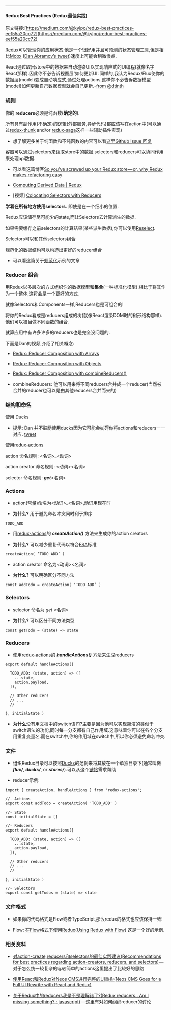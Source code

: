 * * *

#### Redux Best Practices (Redux最佳实践)

原文链接:[https://medium.com/@kylpo/redux-best-practices-eef55a20cc72](https://medium.com/@kylpo/redux-best-practices-eef55a20cc72)

[Redux](https://github.com/reactjs/redux)可以管理你的应用状态.他是一个很好用并且可预测的状态管理工具,但是相比[Mobx](https://github.com/mobxjs/mobx) ([Dan Abramov’s tweet](https://twitter.com/dan_abramov/status/733705049902329856))速度上可能会稍微慢点.

React通过取出store中的数据来自动渲染UI以实现响应式的UI编程(就像名字React那样).因此你不必告诉视图层'如何更新UI'.同样的,我认为Redux/Flux使你的数据层(model)变成自动响应式,通过处理actions,这样你不必告诉数据模型(model)如何更新自己数据模型就会自己更新.-[from @dtinth](https://github.com/reactjs/redux/issues/1171#issuecomment-167714850)

### 规则

你的 **reducers**必须是纯函数(**确定的**).

所有具有副作用(不确定)的逻辑(外部服务,异步代码)都应该写在action中(可以通过[redux-thunk](https://github.com/gaearon/redux-thunk) and/or [redux-saga](https://github.com/yelouafi/redux-saga)这样一些辅助插件实现)

*   想了解更多关于纯函数和不纯函数的内容可以看[这里Github Issue 回复](https://github.com/reactjs/redux/issues/1171#issuecomment-205888533)

容器可以通过selectors来读取store中的数据.selectors和reducers可以协同作用来处理api数据.

*  可以看这篇博客[So you’ve screwed up your Redux store — or, why Redux makes refactoring easy](https://blog.boldlisting.com/so-youve-screwed-up-your-redux-store-or-why-redux-makes-refactoring-easy-400e19606c71#.rho2ned2d)

*   [Computing Derived Data | Redux](http://redux.js.org/docs/recipes/ComputingDerivedData.html)

*   [视频] [Colocating Selectors with Reducers](https://egghead.io/lessons/javascript-redux-colocating-selectors-with-reducers)

**学着在所有地方使用selectors**. 即使是在一个细小的位置.

Redux应该储存尽可能少的state,而让Selectors去计算派生的数据.

如果需要缓存之前selectors的计算结果(某些派生数据),你可以使用[Reselect](https://github.com/reactjs/reselect).

Selectors可以和其他selectors组合

规范化的数据结构可以构造出更好的reducer组合

* 可以看这篇关于[规范化](https://github.com/paularmstrong/normalizr)示例的文章

### Reducer 组合

用Redux以多层次的方式组织你的数据模型和**集合**(一种标准化模型).相比于将其作为一个整体,这将会是一个更好的方式.

就像Selectors和Components一样,Reducers也是可组合的!

将你的Redux看成是reducers组成的树(就像React渲染DOM时的树形结构那样).他们可以被当做不同函数的组合.

就算应用中有许多许多的reducers也是完全没问题的.

下面是Dan的视频,介绍了相关概念:

*   [Redux: Reducer Composition with Arrays](https://egghead.io/lessons/javascript-redux-reducer-composition-with-arrays)

*   [Redux: Reducer Composition with Objects](https://egghead.io/lessons/javascript-redux-reducer-composition-with-objects?series=getting-started-with-redux)

*   [Redux: Reducer Composition with combineReducers()](https://egghead.io/lessons/javascript-redux-reducer-composition-with-combinereducers?series=getting-started-with-redux)

* combineReducers: 他可以用来将不同reducers合并成一个reducer(当然被合并的reducer也可以是由其他reducers合并而来的)

### 结构和命名

使用 [Ducks](https://github.com/erikras/ducks-modular-redux)

*   提示: Dan 并不鼓励使用ducks因为它可能会妨碍你将actions和reducers一一对应. [tweet](https://twitter.com/dan_abramov/status/738405796770353152)

使用[redux-actions](https://github.com/acdlite/redux-actions)

action 命名规则: \<名词\>**_**\<动词\>

action creator 命名规则: \<动词>\<名词>

selector 命名规则: **_get_**\<名词>

### Actions

* action(常量)命名为\<动词\>_\<名词>,动词用现在时

*   **为什么?** 用于避免命名冲突同时利于排序

```
TODO_ADD

```

* 用[redux-actions](https://github.com/acdlite/redux-actions)的 **_createAction()_** 方法来生成你的action creators

* **为什么?** 可以减少重复代码以符合[FSA](https://github.com/acdlite/flux-standard-action)标准

```
createAction( ‘TODO_ADD’ )

```

* action creator 命名为\<动词\>\<名词>

*   **为什么?** 可以明确区分不同方法

```
const addTodo = createAction( ‘TODO_ADD’ )

```

### Selectors

* selector 命名为 _get_ \<名词>

*   **为什么?** 可以区分不同方法类型

```
const getTodo = (state) => state

```

### Reducers

* 使用[redux-actions](https://github.com/acdlite/redux-actions)的 **_handleActions()_** 方法来生成reducers

```
export default handleActions({

  TODO_ADD: (state, action) => ([
    ...state,
    action.payload,
  ]),

  // Other reducers
  // ...
  //

}, initialState )

```

* **为什么**没有用文档中的switch语句?主要是因为他可以实现简洁的类似于switch语法的功能,同时每一分支都有自己作用域.这意味着你可以在各个分支用重复变量名.而在switch中,你的作用域在switch中,所以你必须避免命名冲突.

### 文件

* 组织Redux目录可以按照[Ducks](https://github.com/erikras/ducks-modular-redux)的范例来将其放在一个单独目录下(通常叫做 **_flux/_**, **_ducks/_**, or **_stores/_**).可以从这个[链接](https://medium.com/@scbarrus/the-ducks-file-structure-for-redux-d63c41b7035c#.iw6yey65h)需求帮助

*   reducer示例:

```
import { createAction, handleActions } from 'redux-actions';

```

```
//- Actions
export const addTodo = createAction( 'TODO_ADD' )

```

```
//- State
const initialState = []

```

```
//- Reducers
export default handleActions({

```

```
  TODO_ADD: (state, action) => ([
    ...state,
    action.payload,
  ]),

```

```
  // Other reducers
  // ...
  //

```

```
}, initialState )

```

```
//- Selectors
export const getTodos = (state) => state

```

### 文件格式

* 如果你的代码格式是Flow或者TypeScript,那么redux的格式也应该保持一致!

*   Flow: [在Flow格式下使用Redux(Using Redux with Flow)](http://frantic.im/using-redux-with-flow) 这是一个好的示例.

### 相关资料

*   [对action-create,reducers和selectors的最佳实践建议(Recommendations for best practices regarding action-creators, reducers, and selectors)](https://github.com/reactjs/redux/issues/1171) —  对于怎么统一较复杂的与较简单的actions这里提出了比较好的思路

*   [使用React和Redux对Neos CMS进行完整的UI重构(Neos CMS Goes for a Full UI Rewrite with React and Redux)](http://dimaip.github.io/2016/03/13/neos-react-redux-rewrite/)

*   [关于Redux中的reducers我是不是理解错了?(Redux reducers.. Am I missing something? : javascript)](https://www.reddit.com/r/javascript/comments/40n5u3/redux_reducers_am_i_missing_something/) — 这里有对如何组织reducer的讨论

